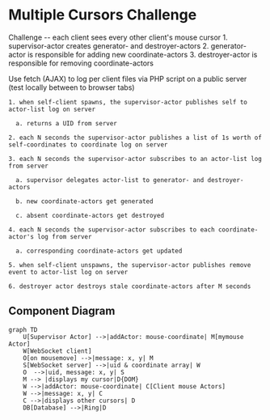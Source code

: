 # Multiple Cursors Challenge

Challenge -- each client sees every other client's mouse cursor
    1. supervisor-actor creates generator- and destroyer-actors
    2. generator-actor is responsible for adding new coordinate-actors
    3. destroyer-actor is responsible for removing coordinate-actors
    
  Use fetch (AJAX) to log per client files via PHP script on a public server (test locally between to browser tabs)

    1. when self-client spawns, the supervisor-actor publishes self to actor-list log on server

      a. returns a UID from server

    2. each N seconds the supervisor-actor publishes a list of 1s worth of self-coordinates to coordinate log on server

    3. each N seconds the supervisor-actor subscribes to an actor-list log from server

      a. supervisor delegates actor-list to generator- and destroyer-actors

      b. new coordinate-actors get generated

      c. absent coordinate-actors get destroyed

    4. each N seconds the supervisor-actor subscribes to each coordinate-actor's log from server

      a. corresponding coordinate-actors get updated

    5. when self-client unspawns, the supervisor-actor publishes remove event to actor-list log on server

    6. destroyer actor destroys stale coordinate-actors after M seconds
## Component Diagram

```mermaid
graph TD
    U[Supervisor Actor] -->|addActor: mouse-coordinate| M[mymouse Actor]
    W[WebSocket client]
    O[on mousemove] -->|message: x, y| M
    S[WebSocket server] -->|uid & coordinate array| W
    O  -->|uid, message: x, y| S
    M --> |displays my cursor|D{DOM}
    W -->|addActor: mouse-coordinate| C[Client mouse Actors]
    W -->|message: x, y| C
    C -->|displays other cursors| D
    DB[Database] -->|Ring|D
```

<!-- ## How to run the program

1. Clone repository: 'git clone https://github.com/TarunTheo13/multiple_cursors_challenge.git'
2. Run: 'php -S 0.0.0.0:80 > /dev/null 2>&1 &' 
3. Run websocket server: 'node WebSocketServer.js'-->
















  <!-- ## Class Diagram

```mermaid
classDiagram
    index <|-- Actor
    index <|-- Interface
    index <|-- WebSocket
    index : style
    index : body
    class Actor{
        #state
        #inbox
        #procesors
        name
        getstate(key)
        send(message) 
        processInbox() 
        addProcessor(func)
        +addActor(message, self)
        +actorLoop()
    }
    class Interface{
    }
    class WebSocket{
    }
``` -->
